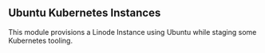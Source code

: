 ## Ubuntu Kubernetes Instances

This module provisions a Linode Instance using Ubuntu while staging some Kubernetes tooling.
